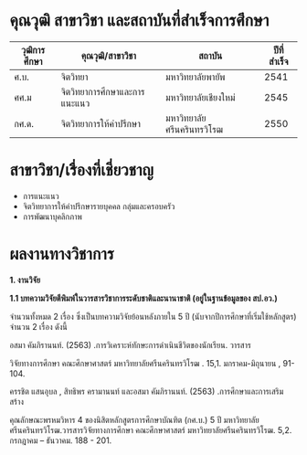 # คุณวุฒิ สาขาวิชา และสถาบันที่สำเร็จการศึกษา



|       วุฒิการศึกษา |   คุณวุฒิ/สาขาวิชา |    สถาบัน        |      ปีที่สำเร็จ    |
|----------------|-----------------------|-------------| -------|  
|ศ.บ.|  จิตวิทยา |มหาวิทยาลัยพายัพ |      2541  |  
|ศศ.ม      |จิตวิทยาการศึกษาและการแนะแนว| มหาวิทยาลัยเชียงใหม่|   2545| 
|กศ.ด.     | จิตวิทยาการให้คำปรึกษา     |มหาวิทยาลัยศรีนครินทรวิโรฒ|  2550 | 



# สาขาวิชา/เรื่องที่เชี่ยวชาญ
- การแนะแนว 
-  จิตวิทยาการให้คำปรึกษารายบุคคล กลุ่มและครอบครัว 
 - การพัฒนาบุคลิกภาพ


# ผลงานทางวิชาการ



   **1.  งานวิจัย**

**1.1  บทความวิจัยตีพิมพ์ในวารสารวิชาการระดับชาติและนานาชาติ (อยู่ในฐานข้อมูลของ สป.อว.)**

จำนวนทั้งหมด 2 เรื่อง ซึ่งเป็นบทความวิจัยย้อนหลังภายใน 5 ปี (นับจากปีการศึกษาที่เริ่มใช้หลักสูตร) จำนวน 2 เรื่อง ดังนี้

อสมา คัมภิรานนท์. (2563) .การวิเคราะห์ทักษะการดำเนินชีวิตของนักเรียน. วารสาร

วิจัยทางการศึกษา คณะศึกษาศาสตร์ มหาวิทยาลัยศรีนครินทรวิโรฒ . 15,1. มกราคม-มิถุนายน , 91-104.

ครรชิต แสนอุบล , สิทธิพร ครามานนท์ และอสมา คัมภิรานนท์. (2563) .การศึกษาและการเสริมสร้าง

คุณลักษณะพรหมวิหาร 4 ของนิสิตหลักสูตรการศึกษาบัณฑิต (กศ.บ.) 5 ปี มหาวิทยาลัยศรีนครินทรวิโรฒ.วารสารวิจัยทางการศึกษา คณะศึกษาศาสตร์ มหาวิทยาลัยศรีนครินทรวิโรฒ. 5,2. กรกฎาคม – ธันวาคม. 188 - 201.

  